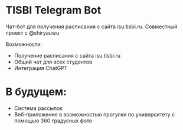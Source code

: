 # TISBI Telegram Bot

Чат-бот для получения расписания с сайта isu.tisbi.ru. Совместный проект с @shiryauwu

Возможности:
- Получение расписания с сайта isu.tisbi.ru
- Общий чат для всех студентов
- Интеграция ChatGPT
# В будущем:
- Система рассылок
- Веб-приложение в возможностью прогулки по университету с помощью 360 градусных фото
